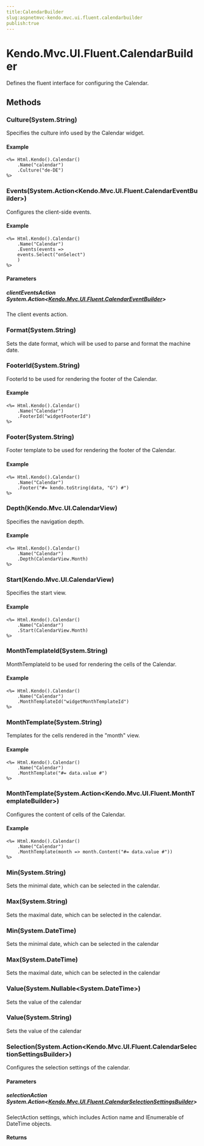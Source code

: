```yaml
---
title:CalendarBuilder
slug:aspnetmvc-kendo.mvc.ui.fluent.calendarbuilder
publish:true
---
```


# Kendo.Mvc.UI.Fluent.CalendarBuilder
Defines the fluent interface for configuring the Calendar.



## Methods

### Culture(System.String)
Specifies the culture info used by the Calendar widget.


#### Example

    <%= Html.Kendo().Calendar()
        .Name("calendar")
        .Culture("de-DE")
    %>
        




### Events(System.Action\<Kendo.Mvc.UI.Fluent.CalendarEventBuilder\>)
Configures the client-side events.


#### Example

    <%= Html.Kendo().Calendar()
        .Name("Calendar")
        .Events(events =>
        events.Select("onSelect")
        )
    %>
        


#### Parameters

##### clientEventsAction System.Action<[Kendo.Mvc.UI.Fluent.CalendarEventBuilder](/api/wrappers/aspnet-mvc/Kendo.Mvc.UI.Fluent/CalendarEventBuilder)>
The client events action.




### Format(System.String)
Sets the date format, which will be used to parse and format the machine date.





### FooterId(System.String)
FooterId to be used for rendering the footer of the Calendar.


#### Example

    <%= Html.Kendo().Calendar()
        .Name("Calendar")
        .FooterId("widgetFooterId")
    %>
        




### Footer(System.String)
Footer template to be used for rendering the footer of the Calendar.


#### Example

    <%= Html.Kendo().Calendar()
        .Name("Calendar")
        .Footer("#= kendo.toString(data, "G") #")
    %>
        




### Depth(Kendo.Mvc.UI.CalendarView)
Specifies the navigation depth.


#### Example

    <%= Html.Kendo().Calendar()
        .Name("Calendar")
        .Depth(CalendarView.Month)
    %>
        




### Start(Kendo.Mvc.UI.CalendarView)
Specifies the start view.


#### Example

    <%= Html.Kendo().Calendar()
        .Name("Calendar")
        .Start(CalendarView.Month)
    %>
        




### MonthTemplateId(System.String)
MonthTemplateId to be used for rendering the cells of the Calendar.


#### Example

    <%= Html.Kendo().Calendar()
        .Name("Calendar")
        .MonthTemplateId("widgetMonthTemplateId")
    %>
        




### MonthTemplate(System.String)
Templates for the cells rendered in the "month" view.


#### Example

    <%= Html.Kendo().Calendar()
        .Name("Calendar")
        .MonthTemplate("#= data.value #")
    %>
        




### MonthTemplate(System.Action\<Kendo.Mvc.UI.Fluent.MonthTemplateBuilder\>)
Configures the content of cells of the Calendar.


#### Example

    <%= Html.Kendo().Calendar()
        .Name("Calendar")
        .MonthTemplate(month => month.Content("#= data.value #"))
    %>
        




### Min(System.String)
Sets the minimal date, which can be selected in the calendar.





### Max(System.String)
Sets the maximal date, which can be selected in the calendar.





### Min(System.DateTime)
Sets the minimal date, which can be selected in the calendar





### Max(System.DateTime)
Sets the maximal date, which can be selected in the calendar





### Value(System.Nullable\<System.DateTime\>)
Sets the value of the calendar





### Value(System.String)
Sets the value of the calendar





### Selection(System.Action\<Kendo.Mvc.UI.Fluent.CalendarSelectionSettingsBuilder\>)
Configures the selection settings of the calendar.



#### Parameters

##### selectionAction System.Action<[Kendo.Mvc.UI.Fluent.CalendarSelectionSettingsBuilder](/api/wrappers/aspnet-mvc/Kendo.Mvc.UI.Fluent/CalendarSelectionSettingsBuilder)>
SelectAction settings, which includes Action name and IEnumerable of DateTime objects.



#### Returns




